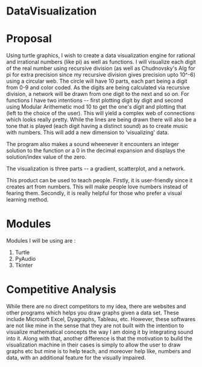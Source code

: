 # DataVisualization

# Proposal

Using turtle graphics, I wish to create a data visualization engine for rational and irrational numbers (like pi) as well as functions. I will visualize each digit of the real number using recursive division (as well as Chudnovsky's Alg for pi for extra precision since my recursive division gives precision upto 10^-6) using a circular web. The circle will have 10 parts, each part being a digit from 0-9 and color coded. As the digits are being calculated via recursive division, a network will be drawn from one digit to the next and so on. For functions I have two intentions -- first plotting digit by digit and second using Modular Arithemetic mod 10 to get the one's digit and plotting that (left to the choice of the user). This will yield a complex web of connections which looks really pretty. While the lines are being drawn there will also be a tone that is played (each digit having a distinct sound) as to create music with numbers. This will add a new dimension to 'visualizing' data. 

The program also makes a sound wheenever it encounters an integer solution to the function or a 0 in the decimal expansion and displays the solution/index value of the zero. 

The visualization is three parts -- a gradient, scatterplot, and a network.

This product can be used to teach people. Firstly, it is user-friendly since it creates art from numbers. This will make people love numbers instead of fearing them. Secondly, it is really helpful for those who prefer a visual learning method. 

# Modules

Modules I will be using are :
1) Turtle
2) PyAudio
3) Tkinter

# Competitive Analysis

While there are no direct competitors to my idea, there are websites and other programs which helps you draw graphs given a data set. These include Microsoft Excel, Dyagraphs, Tableau, etc. However, these softwares are not like mine in the sense that they are not built with the intention to visualize mathematical concepts the way I am doing it by integrating sound into it. Along with that, another difference is that the motivation to build the visualization machine in their cases is simply to allow the user to draw graphs etc but mine is to help teach, and moreover help like, numbers and data, with an additional feature for the visually impaired.
